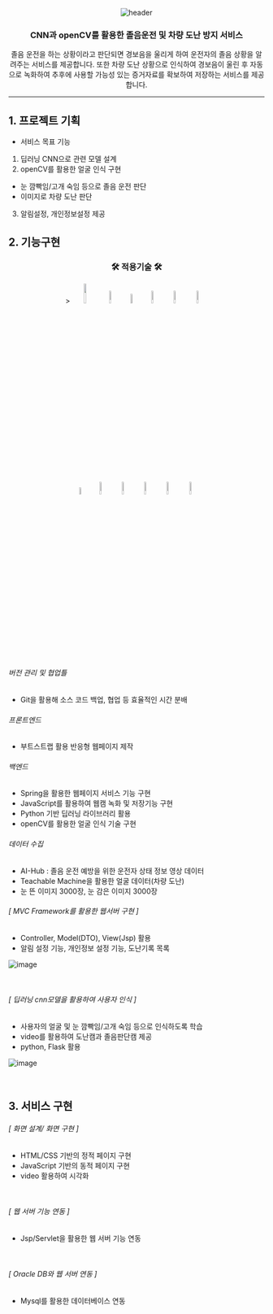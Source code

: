 <div align=center>
	
 ![header](https://capsule-render.vercel.app/api?type=rounded&color=auto&height=200&section=header&text=PROJECT03&tSize=90&animation=fadeIn&fontAlignY=38&desc=핵심융합프로젝트&descAlign=62)	
</div>
<div align=center>
	<h3>CNN과 openCV를 활용한 졸음운전 및 차량 도난 방지 서비스</h3>
	<p>졸음 운전을 하는 상황이라고 판단되면 경보음을 
  울리게 하여 운전자의 졸음 상황을 알려주는 서비스를 제공합니다. 또한  차량 도난 상황으로 인식하여 경보음이 울린 후 자동으로 녹화하여 추후에 사용할 가능성 있는 
  증거자료를 확보하여 저장하는 서비스를 제공합니다.</p>
</div>

---


## 1. 프로젝트 기획

- 서비스 목표 기능
1) 딥러닝 CNN으로 관련 모델 설계
2) openCV를 활용한 얼굴 인식 구현
- 눈 깜빡임/고개 숙임 등으로 졸음 운전 판단
- 이미지로 차량 도난 판단
3) 알림설정, 개인정보설정 제공



## 2. 기능구현

<div align=center>
	<h3>🛠 적용기술 🛠</h3>
</div>
<div align="center">>
	<img src="https://user-images.githubusercontent.com/107980487/206961031-325630c3-e778-4e98-a684-42633e900f18.png" style="width:10%"/>
	<img src="https://user-images.githubusercontent.com/107980487/206976089-10aabcc1-f9fa-4487-9d03-c674b32a0531.png" style="width:8%"/>
	<img src="https://user-images.githubusercontent.com/107980487/206961162-e35c3906-0a3b-4386-b0ca-c684c3a2254f.png" style="width:7%"/>
	<img src="https://user-images.githubusercontent.com/107980487/206975211-f13aa33a-e450-45d9-866f-4f3ff3cc7b1c.png" style="width:8%"/>
	<img src="https://user-images.githubusercontent.com/107980487/206975440-0d8ada75-3b92-40ab-8a1b-88afc17fc830.png" style="width:8%"/>
	<img src="https://user-images.githubusercontent.com/107980487/206975814-ceac7759-ee4b-4c09-afc6-d4d9c95f3467.png" style="width:8%"/>
	<br>
	<img src="https://user-images.githubusercontent.com/107980487/206961179-5dbbb9f8-b4dd-41db-92e1-97e147072933.png" style="width:6%"/>
  	<img src="https://user-images.githubusercontent.com/107980487/206961199-736f57c8-be75-4ca6-8cd3-2ab6e7dcee08.png" style="width:8%"/>
  	<img src="https://user-images.githubusercontent.com/107980487/206961252-f744a9d7-e855-4055-96b1-6abaa1bb5085.png" style="width:8%"/>
	<img src="https://user-images.githubusercontent.com/107980487/206961273-62a2979c-8731-4ce7-856a-4cf16d1752de.png" style="width:8%"/>
	<img src="https://user-images.githubusercontent.com/107980487/206974360-16c5b6ab-ae8d-4cc1-b575-7997db3fd8e6.png" style="width:8%"/>
	<img src="https://user-images.githubusercontent.com/107980487/206974814-a0b86e7d-310b-4162-9fde-34a5639d98cf.png" style="width:8%"/>
 
</div>
<br><br>

###### 버전 관리 및 협업틀
- Git을 활용해 소스 코드 백업, 협업 등 효율적인 시간 분배

###### 프론트엔드
- 부트스트랩 활용 반응형 웹페이지 제작

###### 백엔드
- Spring을 활용한 웹페이지 서비스 기능 구현
- JavaScript를 활용하여 웹캠 녹화 및 저장기능 구현
- Python 기반 딥러닝 라이브러리 활용
- openCV를 활용한 얼굴 인식 기술 구현

###### 데이터 수집
- AI-Hub : 졸음 운전 예방을 위한 운전자 상태 정보 영상 데이터
- Teachable Machine을 활용한 얼굴 데이터(차량 도난)
- 눈 뜬 이미지 3000장, 눈 감은 이미지 3000장

###### [ MVC Framework를 활용한 웹서버 구현 ]

- Controller, Model(DTO), View(Jsp) 활용
- 알림 설정 기능, 개인정보 설정 기능, 도난기록 목록

![image](https://user-images.githubusercontent.com/107980487/206982215-81951fe9-ca94-4593-be9d-a0d85f7e28d2.png)

<br>

###### [ 딥러닝 cnn모델을 활용하여 사용자 인식 ]
- 사용자의 얼굴 및 눈 깜빡임/고개 숙임 등으로 인식하도록 학습
- video를 활용하여 도난캠과 졸음판단캠 제공
- python, Flask 활용

![image](https://user-images.githubusercontent.com/107980487/207006311-ea94371b-a01b-4761-848c-96be99808648.png)

<br>

## 3. 서비스 구현

###### [ 화면 설계/ 화면 구현 ]
- HTML/CSS 기반의 정적 페이지 구현
- JavaScript 기반의 동적 페이지 구현
- video 활용하여 시각화
<br>

###### [ 웹 서버 기능 연동 ]
- Jsp/Servlet을 활용한 웹 서버 기능 연동
<br>

###### [ Oracle DB와 웹 서버 연동 ]
- Mysql를 활용한 데이터베이스 연동
